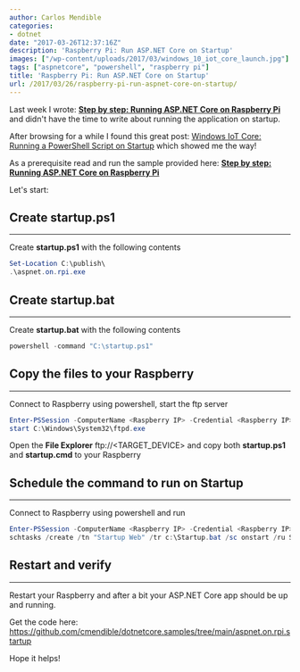```yaml
---
author: Carlos Mendible
categories:
- dotnet
date: "2017-03-26T12:37:16Z"
description: 'Raspberry Pi: Run ASP.NET Core on Startup'
images: ["/wp-content/uploads/2017/03/windows_10_iot_core_launch.jpg"]
tags: ["aspnetcore", "powershell", "raspberry pi"]
title: 'Raspberry Pi: Run ASP.NET Core on Startup'
url: /2017/03/26/raspberry-pi-run-aspnet-core-on-startup/
---
```

Last week I wrote: **[Step by step: Running ASP.NET Core on Raspberry Pi](https://carlos.mendible.com/2017/03/21/step-by-step-running-aspnet-core-on-raspberry-pi/)** and didn't have the time to write about running the application on startup.

After browsing for a while I found this great post: [Windows IoT Core: Running a PowerShell Script on Startup](https://microsoft.hackster.io/en-US/falafel-software/windows-iot-core-running-a-powershell-script-on-startup-0aa534) which showed me the way!

As a prerequisite read and run the sample provided here: **[Step by step: Running ASP.NET Core on Raspberry Pi](https://carlos.mendible.com/2017/03/21/step-by-step-running-aspnet-core-on-raspberry-pi/)**

Let's start:

## Create startup.ps1
---
Create **startup.ps1** with the following contents 
    
``` powershell
Set-Location C:\publish\
.\aspnet.on.rpi.exe
```

## Create startup.bat
---
Create **startup.bat** with the following contents 
    
``` powershell
powershell -command "C:\startup.ps1"
```

## Copy the files to your Raspberry
---
Connect to Raspberry using powershell, start the ftp server
    
``` powershell
Enter-PSSession -ComputerName <Raspberry IP> -Credential <Raspberry IP>\Administrator
start C:\Windows\System32\ftpd.exe
```

Open the **File Explorer** ftp://<TARGET_DEVICE> and copy both **startup.ps1** and **startup.cmd** to your Raspberry
      
## Schedule the command to run on Startup
---      
Connect to Raspberry using powershell and run
     
          
``` powershell
Enter-PSSession -ComputerName <Raspberry IP> -Credential <Raspberry IP>\Administrator
schtasks /create /tn "Startup Web" /tr c:\Startup.bat /sc onstart /ru SYSTEM
```
      
## Restart and verify
---      
Restart your Raspberry and after a bit your ASP.NET Core app should be up and running.
         
Get the code here: <a href="https://github.com/cmendible/dotnetcore.samples/tree/main/aspnet.on.rpi.startup">https://github.com/cmendible/dotnetcore.samples/tree/main/aspnet.on.rpi.startup</a>
  
Hope it helps!
  